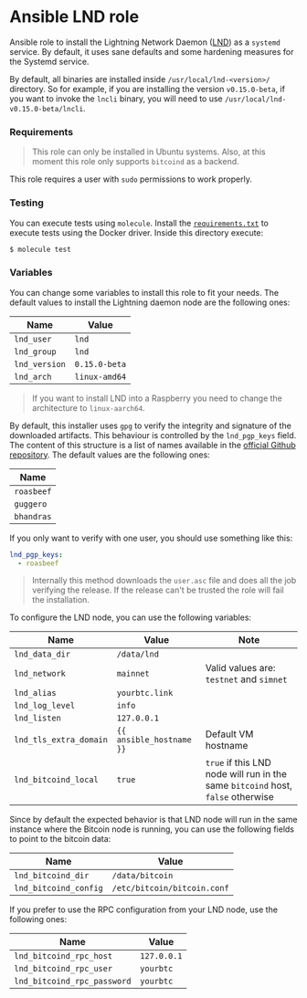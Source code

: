# Ansible LND role

Ansible role to install the Lightning Network Daemon ([LND](https://github.com/lightningnetwork/lnd)) as a `systemd` service.
By default, it uses sane defaults and some hardening measures for the Systemd service.

By default, all binaries are installed inside `/usr/local/lnd-<version>/` directory. So for example, if you are installing
the version `v0.15.0-beta`, if you want to invoke the `lncli` binary, you will need to use `/usr/local/lnd-v0.15.0-beta/lncli`.

### Requirements

>This role can only be installed in Ubuntu systems. Also, at this moment this role only supports `bitcoind`
> as a backend.

This role requires a user with `sudo` permissions to work properly.

### Testing

You can execute tests using `molecule`. Install the [`requirements.txt`](molecule/default/requirements.txt) to execute tests using the Docker driver. 
Inside this directory execute:

```bash
$ molecule test
```

### Variables

You can change some variables to install this role to fit your needs. The default values to install the
Lightning daemon node are the following ones:

| Name              	 | Value              	        |
|---------------------|-----------------------------|
| `lnd_user`    	     | `lnd`          	            |
| `lnd_group`   	     | `lnd`          	            |
| `lnd_version` 	     | `0.15.0-beta`             	 |
| `lnd_arch`    	     | `linux-amd64` 	             |

>If you want to install LND into a Raspberry you need to change the architecture to `linux-aarch64`.

By default, this installer uses `gpg` to verify the integrity and signature of the downloaded artifacts. This
behaviour is controlled by the `lnd_pgp_keys` field. The content of this structure is a list of names
available in the [official Github repository](https://github.com/lightningnetwork/lnd/tree/master/scripts/keys). 
The default values are the following ones:

| Name       	 | 
|--------------|
| `roasbeef` 	 |
| `guggero`  	 |
| `bhandras` 	 |

If you only want to verify with one user, you should use something like this:

```yaml
lnd_pgp_keys:
  - roasbeef
```

>Internally this method downloads the `user.asc` file and does all the job verifying the release.
> If the release can't be trusted the role will fail the installation.

To configure the LND node, you can use the following variables:

| Name                   	     | Value           	              | Note                                             	                               |
|------------------------------|--------------------------------|----------------------------------------------------------------------------------|
| `lnd_data_dir`     	         | `/data/lnd` 	                  | 	                                                                                |
| `lnd_network`      	         | `mainnet`          	           | Valid values are: `testnet` and `simnet` 	                                       |
| `lnd_alias`     	            | `yourbtc.link`       	         | 	                                                                                |
| `lnd_log_level` 	            | `info`       	                 | 	                                                                                |
| `lnd_listen`     	           | `127.0.0.1`     	              | 	                                                                                |
| `lnd_tls_extra_domain`     	 | `{{ ansible_hostname }}`     	 | Default VM hostname	                                                             |
| `lnd_bitcoind_local`     	   | `true`     	                   | `true` if this LND node will run in the same `bitcoind` host, `false` otherwise	 |

Since by default the expected behavior is that LND node will run in the same instance where the Bitcoin
node is running, you can use the following fields to point to the bitcoin data:

| Name                   	     | Value           	                      |
|------------------------------|----------------------------------------|
| `lnd_bitcoind_dir`     	     | `/data/bitcoin` 	                      |
| `lnd_bitcoind_config`      	 | `/etc/bitcoin/bitcoin.conf`          	 |

If you prefer to use the RPC configuration from your LND node, use the following ones:

| Name                   	           | Value           	    |
|------------------------------------|----------------------|
| `lnd_bitcoind_rpc_host`     	      | `127.0.0.1` 	        |
| `lnd_bitcoind_rpc_user`      	     | `yourbtc`          	 |
| `lnd_bitcoind_rpc_password`      	 | `yourbtc`          	 |
